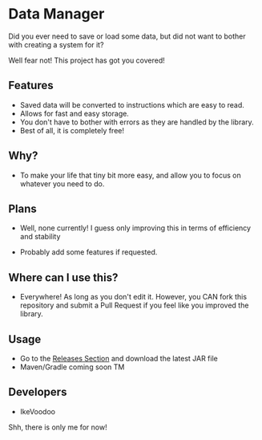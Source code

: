 # Data Manager

Did you ever need to save or load some data,
but did not want to bother with creating a system for it?

Well fear not! This project has got you covered!

## Features

- Saved data will be converted to instructions which are easy to read.
- Allows for fast and easy storage.
- You don't have to bother with errors as they are handled by the library.
- Best of all, it is completely free!


## Why?

- To make your life that tiny bit more easy, and allow you to focus
on whatever you need to do.
  
## Plans

- Well, none currently! I guess only improving this
in terms of efficiency and stability
  
- Probably add some features if requested.

## Where can I use this?

- Everywhere! As long as you don't edit it.
However, you CAN fork this repository and submit a Pull Request
  if you feel like you improved the library.

## Usage
- Go to the [Releases Section](https://github.com/IkeVoodoo/DataManager/releases) and download the latest JAR file
- Maven/Gradle coming soon TM
  
## Developers

- IkeVoodoo

Shh, there is only me for now!
